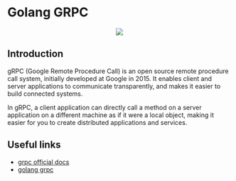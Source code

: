# Golang GRPC

<p align="center">
<img src="https://cdn-images-1.medium.com/max/1000/1*6ufkIOzURh0WBg_q9jrSgQ.png">
</p>

## Introduction

gRPC (Google Remote Procedure Call) is an open source remote procedure call system, initially developed at Google in 2015. It enables client and server applications to communicate transparently, and makes it easier to build connected systems.

In gRPC, a client application can directly call a method on a server application on a different machine as if it were a local object, making it easier for you to create distributed applications and services.

## Useful links

- [grpc official docs](https://grpc.io/docs/)
- [golang grpc](https://grpc.io/docs/languages/go/quickstart/)